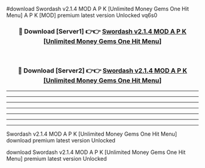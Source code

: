 #download Swordash v2.1.4 MOD A P K [Unlimited Money Gems One Hit Menu]  A P K [MOD] premium latest version Unlocked vq6s0 



<div align="center">
<h3>🔴 Download [Server1] 👉👉 <a href="https://apkdownload2.web.app/">Swordash v2.1.4 MOD A P K [Unlimited Money Gems One Hit Menu] </a></h3><br>

<h3>🔴 Download [Server2] 👉👉 <a href="https://apkdownload2.web.app/">Swordash v2.1.4 MOD A P K [Unlimited Money Gems One Hit Menu] </a></h3>
</div>





----------------------------------------------------------

----------------------------------------------------------

----------------------------------------------------------

----------------------------------------------------------

----------------------------------------------------------

----------------------------------------------------------

----------------------------------------------------------

Swordash v2.1.4 MOD A P K [Unlimited Money Gems One Hit Menu]  download premium latest version Unlocked

download Swordash v2.1.4 MOD A P K [Unlimited Money Gems One Hit Menu]  premium latest version Unlocked
